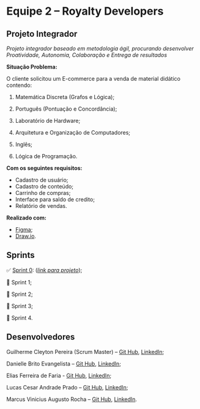 # Equipe 2 – Royalty Developers

## Projeto Integrador

*Projeto integrador baseado em metodologia ágil, procurando desenvolver Proatividade, Autonomia, Colaboração e Entrega de resultados*

**Situação Problema:**

O cliente solicitou um E-commerce para a venda de material didático contendo:

1. Matemática Discreta (Grafos e Lógica);

1. Português (Pontuação e Concordância);

1. Laboratório de Hardware;

1. Arquitetura e Organização de Computadores;

1. Inglês;

1. Lógica de Programação.

**Com os seguintes requisitos:**

- Cadastro de usuário;
- Cadastro de conteúdo;
- Carrinho de compras;
- Interface para saldo de credito;
- Relatório de vendas.

**Realizado com:**

- [Figma](https://www.figma.com);
- [Draw.io](http://draw.io/).

## Sprints

:white_check_mark: [Sprint 0](https://github.com/RoyaltyDev/Projeto_integrador_2020-2/tree/master/Split%200): ([*link para projeto*](https://www.figma.com/file/M4dPivo8PlkPN2uRZq9tRt/Prototipo-Projeto-integrador?node-id=0%3A1));

:black_square_button: Sprint 1;

:black_square_button: Sprint 2;

:black_square_button: Sprint 3;

:black_square_button: Sprint 4.

## Desenvolvedores

Guilherme Cleyton Pereira (Scrum Master) – [Git Hub](https://github.com/gui863), [LinkedIn](https://www.linkedin.com/in/guilherme-cleyton-7993aa7a/);

Danielle Brito Evangelista – [Git Hub](https://github.com/DanielleBritoEvangelista), [LinkedIn](https://www.linkedin.com/in/danielle-brito-81b4381b8?lipi=urn%3Ali%3Apage%3Ad_flagship3_profile_view_base_contact_details%3BV7w%2BnMliT5CnzhdsWhACew%3D%3D);

Elias Ferreira de Faria - [Git Hub](https://github.com/elias31072002), [LinkedIn](https://www.linkedin.com/in/elias-ferreira-525ba41b6/);

Lucas Cesar Andrade Prado – [Git Hub](https://github.com/LucasACES), [LinkedIn](https://www.linkedin.com/in/lucas-c%C3%A9sar-2020k/);

Marcus Vinicius Augusto Rocha – [Git Hub](https://github.com/mvarocha), [LinkedIn](https://www.linkedin.com/in/marcus-vin%C3%ADcius-augusto-rocha-568bb8192/).
